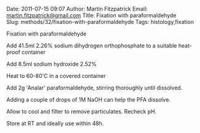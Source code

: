 Date: 2011-07-15 09:07
Author: Martin Fitzpatrick
Email: martin.fitzpatrick@gmail.com
Title: Fixation with paraformaldehyde  
Slug: methods/32/fixation-with-paraformaldehyde
Tags: histology,fixation

Fixation with paraformaldehyde









Add 41.5ml 2.26% sodium dihydrogen orthophosphate to a suitable heat-proof container



Add 8.5ml sodium hydroxide 2.52%



Heat to 60-80'C in a covered container



Add 2g 'Analar' paraformaldehyde, stirring thoroughly until dissolved. 

Adding a couple of drops of 1M NaOH can help the PFA dissolve.



Allow to cool and filter to remove particulates. Recheck pH.



Store at RT and ideally use within 48h.





